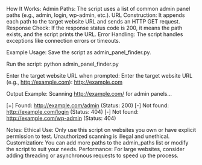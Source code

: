How It Works:
Admin Paths: The script uses a list of common admin panel paths (e.g., admin, login, wp-admin, etc.).
URL Construction: It appends each path to the target website URL and sends an HTTP GET request.
Response Check: If the response status code is 200, it means the path exists, and the script prints the URL.
Error Handling: The script handles exceptions like connection errors or timeouts.

Example Usage:
Save the script as admin_panel_finder.py.

Run the script:
python admin_panel_finder.py

Enter the target website URL when prompted:
Enter the target website URL (e.g., http://example.com): http://example.com

Output Example:
Scanning http://example.com/ for admin panels...

[+] Found: http://example.com/admin (Status: 200)
[-] Not found: http://example.com/login (Status: 404)
[-] Not found: http://example.com/wp-admin (Status: 404)


Notes:
Ethical Use: Only use this script on websites you own or have explicit permission to test. Unauthorized scanning is illegal and unethical.
Customization: You can add more paths to the admin_paths list or modify the script to suit your needs.
Performance: For large websites, consider adding threading or asynchronous requests to speed up the process.
